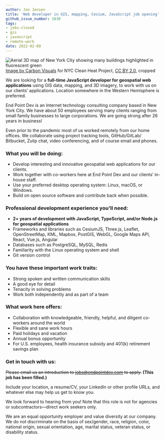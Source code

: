 ```yaml
---
author: Jon Jensen
title: 'Web developer in GIS, mapping, Cesium, JavaScript job opening'
github_issue_number: 1830
tags:
- jobs-closed
- gis
- javascript
- remote-work
date: 2022-02-09
---
```


<img src="/blog/2022/02/spatial-gis-mapping-cesium-javascript-job/14355706530_003b041890_o-sm.webp" alt="Aerial 3D map of New York City showing many buildings highlighted in fluorescent green" /><br />
[Image by Carbon Visuals](https://flickr.com/photos/carbonquilt/14355706530/) for NYC Clean Heat Project, [CC BY 2.0](https://creativecommons.org/licenses/by/2.0/), cropped

We are looking for a **full-time JavaScript developer for geospatial web applications** using GIS data, mapping, and 3D imagery, to work with us on our clients’ applications. Location somewhere in the Western Hemisphere is preferred.

End Point Dev is an Internet technology consulting company based in New York City. We have about 50 employees serving many clients ranging from small family businesses to large corporations. We are going strong after 26 years in business!

Even prior to the pandemic most of us worked remotely from our home offices. We collaborate using project tracking tools, GitHub/​GitLab/​Bitbucket, Zulip chat, video conferencing, and of course email and phones.

### What you will be doing:

- Develop interesting and innovative geospatial web applications for our clients.
- Work together with co-workers here at End Point Dev and our clients’ in-house staff.
- Use your preferred desktop operating system: Linux, macOS, or Windows.
- Build on open source software and contribute back when possible.

### Professional development experience you'll need:

- **2+ years of development with JavaScript, TypeScript, and/or Node.js for geospatial applications**
- Frameworks and libraries such as CesiumJS, Three.js, Leaflet, OpenStreetMap, KML, Mapbox, PostGIS, WebGL, Google Maps API, React, Vue.js, Angular
- Databases such as PostgreSQL, MySQL, Redis
- Familiarity with the Linux operating system and shell
- Git version control

### You have these important work traits:

- Strong spoken and written communication skills
- A good eye for detail
- Tenacity in solving problems
- Work both independently and as part of a team

### What work here offers:

- Collaboration with knowledgeable, friendly, helpful, and diligent co-workers around the world
- Flexible and sane work hours
- Paid holidays and vacation
- Annual bonus opportunity
- For U.S. employees, health insurance subsidy and 401(k) retirement savings plan

### Get in touch with us:

~~Please email us an introduction to jobs@endpointdev.com to apply.~~
**(This job has been filled.)**

Include your location, a resume/​CV, your LinkedIn or other profile URLs, and whatever else may help us get to know you.

We look forward to hearing from you! Note that this role is not for agencies or subcontractors—direct work seekers only.

We are an equal opportunity employer and value diversity at our company. We do not discriminate on the basis of sex/​gender, race, religion, color, national origin, sexual orientation, age, marital status, veteran status, or disability status.

<script type="application/ld+json">
{
  "@context": "http://schema.org/",
  "@type": "JobPosting",
  "title": "Job opening for web developer in GIS, mapping, Cesium, JavaScript",
  "description": "<p>We are looking for a <strong>full-time JavaScript developer for geospatial web applications</strong> using GIS data, mapping, and 3D imagery, to work with us on our clients’ applications. Location somewhere in the Western Hemisphere is preferred.</p><p>End Point Dev is an Internet technology consulting company based in New York City. We have about 50 employees serving many clients ranging from small family businesses to large corporations. We are going strong after 26 years in business!</p><p>Even prior to the pandemic most of us worked remotely from our home offices. We collaborate using project tracking tools, GitHub/GitLab/Bitbucket, Zulip chat, video conferencing, and of course email and phones.</p><p><strong>What you will be doing:</strong></p><ul><li>Develop interesting and innovative geospatial web applications for our clients.</li><li>Work together with co-workers here at End Point Dev and our clients’ in-house staff.</li><li>Use your preferred desktop operating system: Linux, macOS, or Windows.</li><li>Build on open source software and contribute back when possible.</li></ul><p><strong>Professional development experience you'll need:</strong></p><ul><li><strong>2+ years of development with JavaScript, TypeScript, and/or Node.js for geospatial applications</strong></li><li>Frameworks and libraries such as CesiumJS, Three.js, Leaflet, OpenStreetMap, KML, Mapbox, PostGIS, WebGL, Google Maps API, React, Vue.js, Angular</li><li>Databases such as PostgreSQL, MySQL, Redis</li><li>Familiarity with the Linux operating system and shell</li><li>Git version control</li></ul><p><strong>You have these important work traits:</strong></p><ul><li>Strong spoken and written communication skills</li><li>A good eye for detail</li><li>Tenacity in solving problems</li><li>Work both independently and as part of a team</li></ul><p><strong>What work here offers:</strong></p><ul><li>Collaboration with knowledgeable, friendly, helpful, and diligent co-workers around the world</li><li>Flexible and sane work hours</li><li>Paid holidays and vacation</li><li>Annual bonus opportunity</li><li>For U.S. employees, health insurance subsidy and 401(k) retirement savings plan</li></ul><p><strong>Get in touch with us:</strong></p><p>Please email us an introduction to <a href=\"jobs@endpointdev.com\">jobs@endpointdev.com</a> to apply. Include your location, a resume/CV, your LinkedIn or other profile URLs, and whatever else may help us get to know you.</p><p>We look forward to hearing from you! Note that this role is not for agencies or subcontractors—direct work seekers only.</p><p>We are an equal opportunity employer and value diversity at our company. We do not discriminate on the basis of sex/gender, race, religion, color, national origin, sexual orientation, age, marital status, veteran status, or disability status.</p>",
  "identifier": {
    "@type": "PropertyValue",
    "name": "End Point Dev",
    "value": "gisjs-202202"
  },
  "datePosted": "2022-02-09",
  "validThrough": "2022-04-08",
  "employmentType": ["FULL_TIME"],
  "hiringOrganization": {
    "@type": "Organization",
    "name": "End Point Dev",
    "sameAs": "https://www.endpointdev.com/blog/2022/02/spatial-gis-mapping-cesium-javascript-job/",
    "logo": "https://www.endpointdev.com/images/favicon.ico"
  },
  "jobLocationType": "TELECOMMUTE",
  "applicantLocationRequirements": {
      "@type": "Country",
      "name": ["US","CA","MX","BR","CL","CO","EC","PY","PE","UY"]
  }
}
</script>
